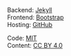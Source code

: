 Backend: [Jekyll](https://jekyllrb.com/)  
Frontend: [Bootstrap](http://getbootstrap.com/)  
Hosting: [GitHub](https://pages.github.com/)

Code: [MIT](https://choosealicense.com/licenses/mit/)  
Content: [CC BY 4.0](https://creativecommons.org/licenses/by/4.0/)  
